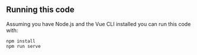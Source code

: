 ## Running this code

Assuming you have Node.js and the Vue CLI installed you can run this code
with:

```
npm install
npm run serve
```
